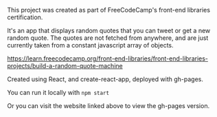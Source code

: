 This project was created as part of FreeCodeCamp's front-end libraries certification.

It's an app that displays random quotes that you can tweet or get a new random quote. The quotes are not fetched from anywhere, and are just currently taken from a constant javascript array of objects.

https://learn.freecodecamp.org/front-end-libraries/front-end-libraries-projects/build-a-random-quote-machine

Created using React, and create-react-app, deployed with gh-pages.

You can run it locally with `npm start`

Or you can visit the website linked above to view the gh-pages version.
